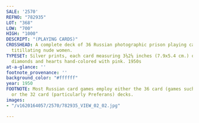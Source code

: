 ```yaml
---
SALE: '2570'
REFNO: "782935"
LOT: "368"
LOW: "700"
HIGH: "1000"
DESCRIPT: "(PLAYING CARDS)"
CROSSHEAD: A complete deck of 36 Russian photographic prison playing cards, all featuring
  titillating nude women.
TYPESET: Silver prints, each card measuring 3⅛2⅛ inches (7.9x5.4 cm.) overall, the
  diamonds and hearts hand-colored with pink. 1950s
at-a-glance: ''
footnote_provenance: ''
background_color: "#ffffff"
year: 1950
FOOTNOTE: Most Russian card games employ either the 36 card (games such as Durak)
  or the 32 card (particularly Preferans) decks.
images:
- "/v1620164057/2570/782935_VIEW_02_02.jpg"

---
```

